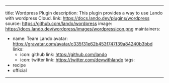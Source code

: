 
---
title: Wordpress Plugin
description: This plugin provides a way to use Lando with wordpress Cloud.
link: https://docs.lando.dev/plugins/wordpress
source: https://github.com/lando/wordpress
image: https://docs.lando.dev/wordpress/images/wordpressicon.png
maintainers:
  - name: Team Lando
    avatar: https://gravatar.com/avatar/c335f31e62b453f747f39a84240b3bbd
    links:
      - icon: github
        link: https://github.com/lando
      - icon: twitter
        link: https://twitter.com/devwithlando
tags:
  - recipe
  - official
---

